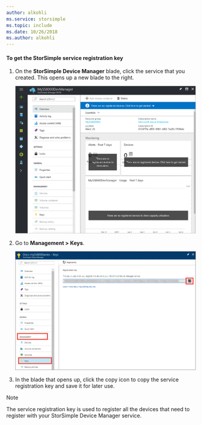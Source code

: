 ```yaml
---
author: alkohli
ms.service: storsimple
ms.topic: include
ms.date: 10/26/2018
ms.author: alkohli
---
```


#### To get the StorSimple service registration key

1. On the **StorSimple Device Manager** blade, click the service that you created. This opens up a new blade to the right.
   
     ![StorSimple Device Manager blade](./media/storsimple-8000-get-service-registration-key/createssdevman5.png)

2.  Go to **Management > Keys**.
   
     ![Management Keys blade](./media/storsimple-8000-get-service-registration-key/getregkey2.png)

3.  In the blade that opens up, click the copy icon to copy the service registration key and save it for later use.

> [!NOTE]
> The service registration key is used to register all the devices that need to register with your StorSimple Device Manager service.


